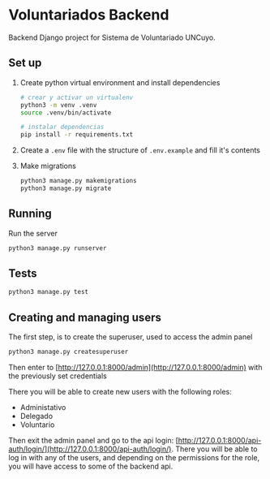 # Voluntariados Backend

Backend Django project for Sistema de Voluntariado UNCuyo.

## Set up

1. Create python virtual environment and install dependencies

    ```bash
    # crear y activar un virtualenv
    python3 -m venv .venv
    source .venv/bin/activate

    # instalar dependencias
    pip install -r requirements.txt
    ```

2. Create a `.env` file with the structure of `.env.example` and fill it's contents

3. Make migrations

    ```bash
    python3 manage.py makemigrations
    python3 manage.py migrate
    ```

## Running

Run the server

```bash
python3 manage.py runserver
```


## Tests

```bash
python3 manage.py test
```


## Creating and managing users

The first step, is to create the superuser, used to access the admin panel

```bash
python3 manage.py createsuperuser
```

Then enter to [http://127.0.0.1:8000/admin](http://127.0.0.1:8000/admin) with the previously set credentials

There you will be able to create new users with the following roles:
- Administativo
- Delegado
- Voluntario

Then exit the admin panel and go to the api login: [http://127.0.0.1:8000/api-auth/login/](http://127.0.0.1:8000/api-auth/login/). There you will be able to log in with any of the users, and depending on the permissions for the role, you will have access to some of the backend api.